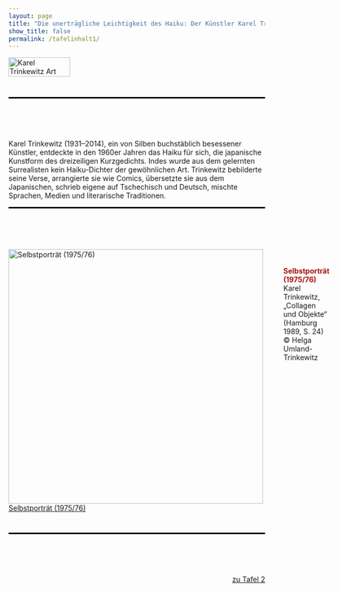 ```yaml
---
layout: page
title: "Die unerträgliche Leichtigkeit des Haiku: Der Künstler Karel Trinkewitz"
show_title: false
permalink: /tafelinhalt1/
---
```


<div style="display: flex; align-items: flex-start; margin-bottom: 40px;">
  <a href="{{ 'img/Trinkewitz_Headlines/20161111_Trinkewitz_Headlines-1-5.jpg' | absolute_url }}" style="margin-right: 20px; flex: 0 0 auto;">
    <img src="{{ 'img/Trinkewitz_Headlines/20161111_Trinkewitz_Headlines-1-5.jpg' | absolute_url }}" alt="Karel Trinkewitz Art" style="width: 90%;">
  </a>
  <div style="flex: 1;">
  </div>
</div>
    
<hr style="border-top: 2px solid #000; margin-top: 0; margin-bottom: 80px;">
<p>
  Karel Trinkewitz (1931–2014), ein von Silben buchstäblich besessener Künstler, entdeckte in den 1960er Jahren das Haiku für sich, die japanische Kunstform des dreizeiligen Kurzgedichts. Indes wurde aus dem gelernten Surrealisten kein Haiku-Dichter der gewöhnlichen Art. Trinkewitz bebilderte seine Verse, arrangierte sie wie Comics, übersetzte sie aus dem Japanischen, schrieb eigene auf Tschechisch und Deutsch, mischte Sprachen, Medien und literarische Traditionen.
</p>
<hr style="border-top: 2px solid #000; margin-top: 10px; margin-bottom: 80px;">

<div style="display: flex; align-items: flex-start; margin-bottom: 40px;">
  <div class="inhalt_hovereffect">
    <a href="{{ '/trinkewitz/tafel1/' | absolute_url }}">
      <img src="{{ '/img/derivatives/iiif/images/tafel1/full/1140,/0/default.jpg' | absolute_url }}" alt="Selbstporträt (1975/76)" style="width: 500px;">
      <div class="inhalt_overlay">
        <div class="inhalt_info">
          Selbstporträt (1975/76)
        </div>
      </div>
    </a>
  </div>
  <div style="flex: 1; margin-top: 20px; margin-right: 20px; margin-left: 40px;">
    <p>
      <strong style="color:#a81010; margin-bottom: 10px;">Selbstporträt (1975/76)</strong><br>
      Karel Trinkewitz, „Collagen und Objekte“<br>
      (Hamburg 1989, S. 24)<br>
      © Helga Umland-Trinkewitz
    </p>
  </div>
</div>

<hr style="border-top: 2px solid #000; margin-top: 10px; margin-bottom: 80px;">

<div class="buttons" style="display: flex; justify-content: flex-end;">
  <a href="{{ '/tafelinhalt2/' | relative_url }}" class="neutral">zu Tafel 2</a>
</div>
